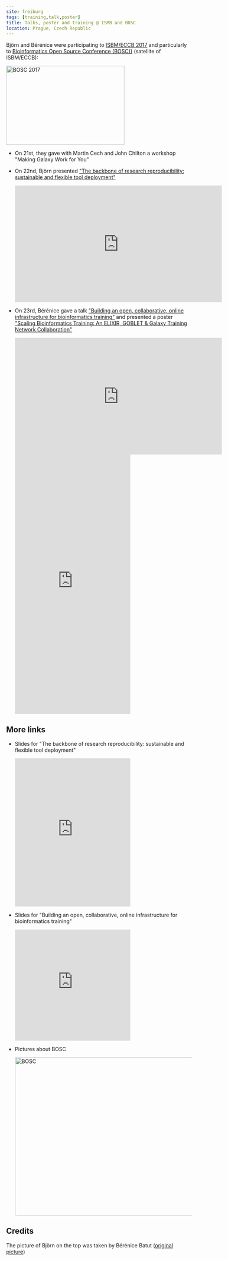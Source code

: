 ```yaml
---
site: freiburg
tags: [training,talk,poster]
title: Talks, poster and training @ ISMB and BOSC
location: Prague, Czech Republic
---
```


Björn and Bérénice were participating to [ISBM/ECCB 2017](https://www.iscb.org/ismbeccb2017) and particularly to [Bioinformatics Open Source Conference (BOSC))](https://www.open-bio.org/wiki/BOSC_2017) (satellite of ISBM/ECCB):

<div class="multiple-img">
    <a data-flickr-embed="true"  href="https://www.flickr.com/photos/134305289@N03/35995265931/in/album-72157684042963763/" title="BOSC 2017"><img src="https://farm5.staticflickr.com/4315/35995265931_34277743b7_n.jpg" width="320" height="213" alt="BOSC 2017"></a><script async src="//embedr.flickr.com/assets/client-code.js" charset="utf-8"></script>
</div>

- On 21st, they gave with Martin Cech and John Chilton a workshop "Making Galaxy Work for You"
- On 22nd, Björn presented ["The backbone of research reproducibility: sustainable and flexible tool deployment"](https://f1000research.com/slides/6-1203)

    <div class="multiple-img">
        <iframe width="560" height="315" src="https://www.youtube.com/embed/zTne29-GU_E" frameborder="0" allowfullscreen></iframe>
    </div>

- On 23rd, Bérénice gave a talk ["Building an open, collaborative, online infrastructure for bioinformatics training"](https://bebatut-slides.github.io/bosc_07_17/) and presented a poster ["Scaling Bioinformatics Training: An ELIXIR, GOBLET & Galaxy Training Network Collaboration"](https://f1000research.com/posters/6-1218)

    <div class="multiple-img">
        <iframe width="560" height="315" src="https://www.youtube.com/embed/ZL7xTqCaRsI" frameborder="0" allowfullscreen></iframe>
        <embed src="https://d1hiluowqo0t4b.cloudfront.net/posters/compressed/f1000research-170113.pdf" width="65%" height="700px" type='application/pdf'>
    </div>

## More links

- Slides for "The backbone of research reproducibility: sustainable and flexible tool deployment"

    <div class="multiple-img">
        <embed src="https://d1hiluowqo0t4b.cloudfront.net/posters/docs/f1000research-169817.pdf" width="65%" height="400px" type='application/pdf'>
    </div>

- Slides for "Building an open, collaborative, online infrastructure for bioinformatics training"

    <div class="multiple-img">
        <embed src="https://bebatut-slides.github.io/bosc_07_17/#/1" width="65%" height="300px">
    </div>

- Pictures about BOSC

    <div class="multiple-img">
        <a data-flickr-embed="true"  href="https://www.flickr.com/photos/134305289@N03/albums/72157684042963763" title="BOSC"><img src="https://farm5.staticflickr.com/4307/35287390654_87bf64d2d6_z.jpg" width="640" height="427" alt="BOSC"></a><script async src="//embedr.flickr.com/assets/client-code.js" charset="utf-8"></script>
    </div>

## Credits

The picture of Björn on the top was taken by Bérénice Batut ([original picture](https://flic.kr/p/WQM9vi))